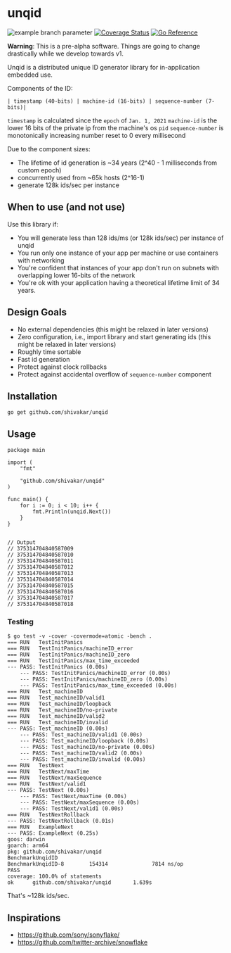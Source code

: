 # unqid

![example branch parameter](https://github.com/shivakar/unqid/actions/workflows/go.yml/badge.svg?branch=main) [![Coverage Status](https://coveralls.io/repos/github/shivakar/unqid/badge.svg?branch=main)](https://coveralls.io/github/shivakar/unqid?branch=main) [![Go Reference](https://pkg.go.dev/badge/github.com/shivakar/unqid.svg)](https://pkg.go.dev/github.com/shivakar/unqid)

**Warning**: This is a pre-alpha software. Things are going to change drastically while we develop towards v1.

Unqid is a distributed unique ID generator library for in-application embedded use.

Components of the ID:

```
| timestamp (40-bits) | machine-id (16-bits) | sequence-number (7-bits)|
```

`timestamp` is calculated since the `epoch` of `Jan. 1, 2021`
`machine-id` is the lower 16 bits of the private ip from the machine's os `pid`
`sequence-number` is monotonically increasing number reset to 0 every millisecond

Due to the component sizes:
- The lifetime of id generation is ~34 years (2^40 - 1 milliseconds from custom epoch)
- concurrently used from ~65k hosts (2^16-1)
- generate 128k ids/sec per instance


## When to use (and not use)

Use this library if:
- You will generate less than 128 ids/ms (or 128k ids/sec) per instance of unqid
- You run only one instance of your app per machine or use containers with networking
- You're confident that instances of your app don't run on subnets with overlapping lower 16-bits of the network
- You're ok with your application having a theoretical lifetime limit of 34 years.

## Design Goals

- No external dependencies (this might be relaxed in later versions)
- Zero configuration, i.e., import library and start generating ids (this might be relaxed in later versions)
- Roughly time sortable
- Fast id generation
- Protect against clock rollbacks
- Protect against accidental overflow of `sequence-number` component

## Installation

```
go get github.com/shivakar/unqid
```

## Usage

```
package main

import (
	"fmt"

	"github.com/shivakar/unqid"
)

func main() {
	for i := 0; i < 10; i++ {
		fmt.Println(unqid.Next())
	}
}


// Output
// 375314704840587009
// 375314704840587010
// 375314704840587011
// 375314704840587012
// 375314704840587013
// 375314704840587014
// 375314704840587015
// 375314704840587016
// 375314704840587017
// 375314704840587018
``` 


### Testing

```
$ go test -v -cover -covermode=atomic -bench .
=== RUN   TestInitPanics
=== RUN   TestInitPanics/machineID_error
=== RUN   TestInitPanics/machineID_zero
=== RUN   TestInitPanics/max_time_exceeded
--- PASS: TestInitPanics (0.00s)
    --- PASS: TestInitPanics/machineID_error (0.00s)
    --- PASS: TestInitPanics/machineID_zero (0.00s)
    --- PASS: TestInitPanics/max_time_exceeded (0.00s)
=== RUN   Test_machineID
=== RUN   Test_machineID/valid1
=== RUN   Test_machineID/loopback
=== RUN   Test_machineID/no-private
=== RUN   Test_machineID/valid2
=== RUN   Test_machineID/invalid
--- PASS: Test_machineID (0.00s)
    --- PASS: Test_machineID/valid1 (0.00s)
    --- PASS: Test_machineID/loopback (0.00s)
    --- PASS: Test_machineID/no-private (0.00s)
    --- PASS: Test_machineID/valid2 (0.00s)
    --- PASS: Test_machineID/invalid (0.00s)
=== RUN   TestNext
=== RUN   TestNext/maxTime
=== RUN   TestNext/maxSequence
=== RUN   TestNext/valid1
--- PASS: TestNext (0.00s)
    --- PASS: TestNext/maxTime (0.00s)
    --- PASS: TestNext/maxSequence (0.00s)
    --- PASS: TestNext/valid1 (0.00s)
=== RUN   TestNextRollback
--- PASS: TestNextRollback (0.01s)
=== RUN   ExampleNext
--- PASS: ExampleNext (0.25s)
goos: darwin
goarch: arm64
pkg: github.com/shivakar/unqid
BenchmarkUnqidID
BenchmarkUnqidID-8        154314              7814 ns/op
PASS
coverage: 100.0% of statements
ok      github.com/shivakar/unqid       1.639s
```

That's ~128k ids/sec.

## Inspirations
- https://github.com/sony/sonyflake/
- https://github.com/twitter-archive/snowflake